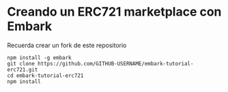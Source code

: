 # Creando un ERC721 marketplace con Embark

Recuerda crear un fork de este repositorio

```
npm install -g embark
git clone https://github.com/GITHUB-USERNAME/embark-tutorial-erc721.git
cd embark-tutorial-erc721
npm install
```

